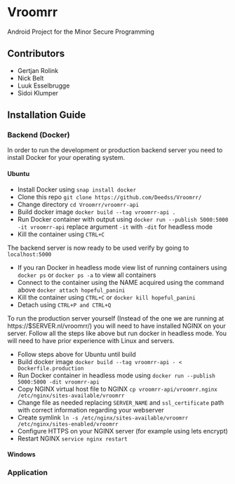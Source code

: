 # Vroomrr
Android Project for the Minor Secure Programming

## Contributors
- Gertjan Rolink
- Nick Belt
- Luuk Esselbrugge
- Sidoi Klumper

## Installation Guide
### Backend (Docker)
In order to run the development or production backend server you need to install Docker for your operating system.

#### Ubuntu
- Install Docker using `snap install docker`
- Clone this repo `git clone https://github.com/Deedss/Vroomrr/`
- Change directory `cd Vroomrr/vroomrr-api`
- Build docker image `docker build --tag vroomrr-api .`
- Run Docker container with output using `docker run --publish 5000:5000 -it vroomrr-api` replace argument `-it` with `-dit` for headless mode
- Kill the container using `CTRL+C`

The backend server is now ready to be used verify by going to `localhost:5000`
- If you ran Docker in headless mode view list of running containers using `docker ps` or `docker ps -a` to view all containers
- Connect to the container using the NAME acquired using the command above `docker attach hopeful_panini`
- Kill the container using `CTRL+C` or `docker kill hopeful_panini` 
- Detach using `CTRL+P and CTRL+Q`

To run the production server yourself (Instead of the one we are running at https://$SERVER.nl/vroomrr/) you will need to have installed NGINX on your server. Follow all the steps like above but run docker in headless mode. You will need to have prior experience with Linux and servers.
- Follow steps above for Ubuntu until build
- Build docker image `docker build --tag vroomrr-api - < Dockerfile.production`
- Run Docker container in headless mode using `docker run --publish 5000:5000 -dit vroomrr-api`
- Copy NGINX virtual host file to NGINX `cp vroomrr-api/vroomrr.nginx /etc/nginx/sites-available/vroomrr`
- Change file as needed replacing `SERVER_NAME` and `ssl_certificate` path with correct information regarding your webserver
- Create symlink `ln -s /etc/nginx/sites-available/vroomrr /etc/nginx/sites-enabled/vroomrr`
- Configure HTTPS on your NGINX server (for example using lets encrypt)
- Restart NGINX `service nginx restart`

#### Windows

### Application
